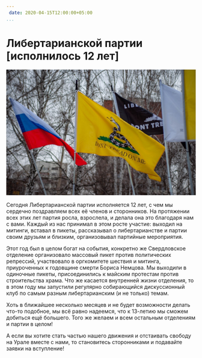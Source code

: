```yaml
---
 date: 2020-04-15T12:00:00+05:00
...
```


# Либертарианской партии [исполнилось 12 лет]

![Флаги Либертарианской партии](flags.jpg)

Сегодня Либертарианской партии исполняется 12 лет, с чем мы сердечно поздравляем всех её членов и сторонников. На протяжении всех этих лет партия росла, взрослела, и делала она это благодаря нам с вами. Каждый из нас принимал в этом росте участие: выходил на митинги, вставал в пикеты, рассказывал о либертарианстве и партии своим друзьям и близким, организовывал партийные мероприятия.

Этот год был в целом богат на события, конкретно же Свердловское отделение организовало массовый пикет против политических репрессий, участвовало в оргкомитете шествия и митинга, приуроченных к годовщине смерти Бориса Немцова. Мы выходили в одиночные пикеты, присоединились к майским протестам против строительства храма. Что же касается внутренней жизни отделения, то в этом году мы запустили регулярно собирающийся дискуссионный клуб по самым разным либертарианским (и не только) темам. 

Хоть в ближайшее несколько месяцев и не будет возможности делать что-то подобное, мы всё равно надеемся, что к 13-летию мы сможем добиться ещё большего. Того же желаем и всем остальным отделениям и партии в целом! 

А если вы хотите стать частью нашего движения и отстаивать свободу на Урале вместе с нами, то становитесь сторонниками и подавайте заявки на вступление!
